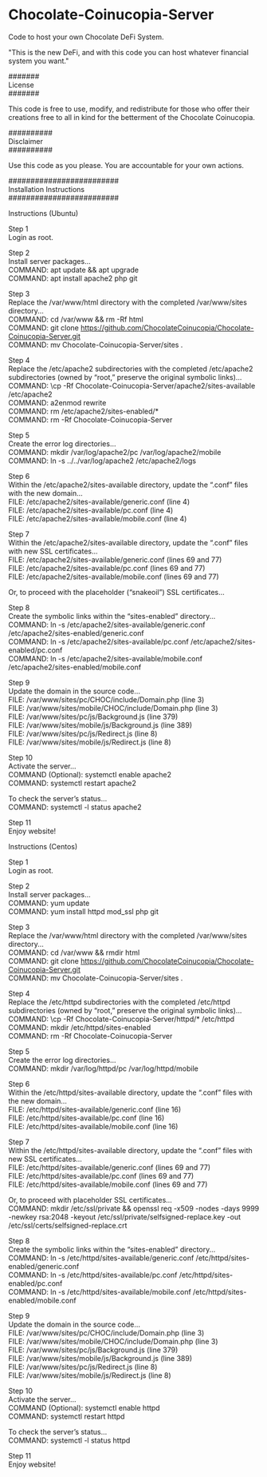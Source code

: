 # Chocolate-Coinucopia-Server
Code to host your own Chocolate DeFi System.

"This is the new DeFi, and with this code you can host whatever financial system you want."


#######<br/>
License<br/>
#######

This code is free to use, modify, and redistribute for those who offer their creations free to all in kind for the betterment of the Chocolate Coinucopia.


##########<br/>
Disclaimer<br/>
##########

Use this code as you please. You are accountable for your own actions.


#########################<br/>
Installation Instructions<br/>
#########################

Instructions (Ubuntu)

Step 1<br/>
Login as root.

Step 2<br/>
Install server packages...<br/>
COMMAND: apt update && apt upgrade<br/>
COMMAND: apt install apache2 php git

Step 3<br/>
Replace the /var/www/html directory with the completed /var/www/sites directory...<br/>
COMMAND: cd /var/www && rm -Rf html<br/>
COMMAND: git clone https://github.com/ChocolateCoinucopia/Chocolate-Coinucopia-Server.git<br/>
COMMAND: mv Chocolate-Coinucopia-Server/sites .

Step 4<br/>
Replace the /etc/apache2 subdirectories with the completed /etc/apache2 subdirectories (owned by “root,” preserve the original symbolic links)…<br/>
COMMAND: \cp -Rf Chocolate-Coinucopia-Server/apache2/sites-available /etc/apache2<br/>
COMMAND: a2enmod rewrite<br/>
COMMAND: rm /etc/apache2/sites-enabled/*<br/>
COMMAND: rm -Rf Chocolate-Coinucopia-Server

Step 5<br/>
Create the error log directories...<br/>
COMMAND: mkdir /var/log/apache2/pc /var/log/apache2/mobile<br/>
COMMAND: ln -s ../../var/log/apache2 /etc/apache2/logs

Step 6<br/>
Within the /etc/apache2/sites-available directory, update the “.conf” files with the new domain…<br/>
FILE: /etc/apache2/sites-available/generic.conf (line 4)<br/>
FILE: /etc/apache2/sites-available/pc.conf (line 4)<br/>
FILE: /etc/apache2/sites-available/mobile.conf (line 4)

Step 7<br/>
Within the /etc/apache2/sites-available directory, update the “.conf” files with new SSL certificates…<br/>
FILE: /etc/apache2/sites-available/generic.conf (lines 69 and 77)<br/>
FILE: /etc/apache2/sites-available/pc.conf (lines 69 and 77)<br/>
FILE: /etc/apache2/sites-available/mobile.conf (lines 69 and 77)

Or, to proceed with the placeholder (“snakeoil”) SSL certificates… 

Step 8<br/>
Create the symbolic links within the “sites-enabled” directory...<br/>
COMMAND: ln -s /etc/apache2/sites-available/generic.conf /etc/apache2/sites-enabled/generic.conf<br/>
COMMAND: ln -s /etc/apache2/sites-available/pc.conf /etc/apache2/sites-enabled/pc.conf<br/>
COMMAND: ln -s /etc/apache2/sites-available/mobile.conf /etc/apache2/sites-enabled/mobile.conf

Step 9<br/>
Update the domain in the source code…<br/>
FILE: /var/www/sites/pc/CHOC/include/Domain.php (line 3)<br/>
FILE: /var/www/sites/mobile/CHOC/include/Domain.php (line 3)<br/>
FILE: /var/www/sites/pc/js/Background.js (line 379)<br/>
FILE: /var/www/sites/mobile/js/Background.js (line 389)<br/>
FILE: /var/www/sites/pc/js/Redirect.js (line 8)<br/>
FILE: /var/www/sites/mobile/js/Redirect.js (line 8)

Step 10<br/>
Activate the server...<br/>
COMMAND (Optional): systemctl enable apache2<br/>
COMMAND: systemctl restart apache2

To check the server’s status…<br/>
COMMAND: systemctl -l status apache2

Step 11<br/>
Enjoy website!


Instructions (Centos)

Step 1<br/>
Login as root.

Step 2<br/>
Install server packages...<br/>
COMMAND: yum update<br/>
COMMAND: yum install httpd mod_ssl php git

Step 3<br/>
Replace the /var/www/html directory with the completed /var/www/sites directory...<br/>
COMMAND: cd /var/www && rmdir html<br/>
COMMAND: git clone https://github.com/ChocolateCoinucopia/Chocolate-Coinucopia-Server.git<br/>
COMMAND: mv Chocolate-Coinucopia-Server/sites .

Step 4<br/>
Replace the /etc/httpd subdirectories with the completed /etc/httpd subdirectories (owned by “root,” preserve the original symbolic links)…<br/>
COMMAND: \cp -Rf Chocolate-Coinucopia-Server/httpd/* /etc/httpd<br/>
COMMAND: mkdir /etc/httpd/sites-enabled<br/>
COMMAND: rm -Rf Chocolate-Coinucopia-Server

Step 5<br/>
Create the error log directories...<br/>
COMMAND: mkdir /var/log/httpd/pc /var/log/httpd/mobile

Step 6<br/>
Within the /etc/httpd/sites-available directory, update the “.conf” files with the new domain…<br/>
FILE: /etc/httpd/sites-available/generic.conf (line 16)<br/>
FILE: /etc/httpd/sites-available/pc.conf (line 16)<br/>
FILE: /etc/httpd/sites-available/mobile.conf (line 16)

Step 7<br/>
Within the /etc/httpd/sites-available directory, update the “.conf” files with new SSL certificates…<br/>
FILE: /etc/httpd/sites-available/generic.conf (lines 69 and 77)<br/>
FILE: /etc/httpd/sites-available/pc.conf (lines 69 and 77)<br/>
FILE: /etc/httpd/sites-available/mobile.conf (lines 69 and 77)

Or, to proceed with placeholder SSL certificates…<br/>
COMMAND: mkdir /etc/ssl/private && openssl req -x509 -nodes -days 9999 -newkey rsa:2048 -keyout /etc/ssl/private/selfsigned-replace.key -out /etc/ssl/certs/selfsigned-replace.crt

Step 8<br/>
Create the symbolic links within the “sites-enabled” directory...<br/>
COMMAND: ln -s /etc/httpd/sites-available/generic.conf /etc/httpd/sites-enabled/generic.conf<br/>
COMMAND: ln -s /etc/httpd/sites-available/pc.conf /etc/httpd/sites-enabled/pc.conf<br/>
COMMAND: ln -s /etc/httpd/sites-available/mobile.conf /etc/httpd/sites-enabled/mobile.conf

Step 9<br/>
Update the domain in the source code…<br/>
FILE: /var/www/sites/pc/CHOC/include/Domain.php (line 3)<br/>
FILE: /var/www/sites/mobile/CHOC/include/Domain.php (line 3)<br/>
FILE: /var/www/sites/pc/js/Background.js (line 379)<br/>
FILE: /var/www/sites/mobile/js/Background.js (line 389)<br/>
FILE: /var/www/sites/pc/js/Redirect.js (line 8)<br/>
FILE: /var/www/sites/mobile/js/Redirect.js (line 8)

Step 10<br/>
Activate the server...<br/>
COMMAND (Optional): systemctl enable httpd<br/>
COMMAND: systemctl restart httpd

To check the server’s status…<br/>
COMMAND: systemctl -l status httpd

Step 11<br/>
Enjoy website!
